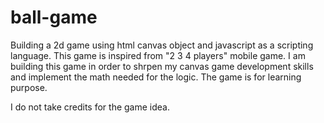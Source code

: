 # ball-game


Building a 2d game using html canvas object and javascript as a scripting language.
This game is inspired from "2 3 4 players" mobile game.
I am building this game in order to shrpen my canvas game development skills and implement the math needed for the logic.
The game is for learning purpose.


I do not take credits for the game idea.
